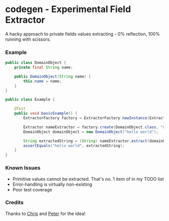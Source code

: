 codegen - Experimental Field Extractor
=======
A hacky approach to private fields values extracting - 0% reflection, 100% running with scissors.

### Example ###
```java
public class DomainObject {
    private final String name;

    public DomainObject(String name) {
        this.name = name;
    }
}
```

```java
public class Example {

    @Test
    public void basicExample() {
        ExtractorFactory factory = ExtractorFactory.newInstance(ExtractorFactory.Type.MAGIC);

        Extractor nameExtractor = factory.create(DomainObject.class, "name");
        DomainObject domainObject = new DomainObject("hello world");

        String extractedString = (String) nameExtractor.extract(domainObject);
        assertEquals("hello world", extractedString);
    }
}
```

### Known Issues ###
* Primitive values cannot be extracted. That's no. 1 item of in my TODO list
* Error-handling is virtually non-existing
* Poor test coverage

### Credits ###
Thanks to [Chris](https://github.com/noctarius) and [Peter](https://github.com/peter-lawrey) for the idea!
